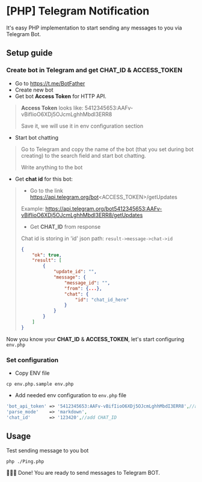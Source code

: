 # [PHP] Telegram Notification
It's easy PHP implementation to start sending any messages to you via Telegram Bot.

## Setup guide
### Create bot in Telegram and get **CHAT_ID** & **ACCESS_TOKEN**
- Go to https://t.me/BotFather
- Create new bot
- Get bot **Access Token** for HTTP API.

> **Access Token** looks like: 5412345653:AAFv-vBifIioO6XDj5OJcmLghhMbdI3ERR8
> 
> Save it, we will use it in env configuration section

- Start bot chatting
> Go to Telegram and copy the name of the bot (that you set during bot creating) to the search field and start bot chatting.
> 
> Write anything to the bot

- Get **chat id** for this bot:
> - Go to the link https://api.telegram.org/bot<ACCESS_TOKEN>/getUpdates
> 
> Example: https://api.telegram.org/bot5412345653:AAFv-vBifIioO6XDj5OJcmLghhMbdI3ERR8/getUpdates
> 
> - Get **CHAT_ID** from response
> 
> Chat id is storing in 'id' json path: `result->message->chat->id`
> 
> ```json
> {
>     "ok": true,
>     "result": [
>         {
>             "update_id": "",
>             "message": {
>                 "message_id": "",
>                 "from": {...},
>                 "chat": {
>                     "id": "chat_id_here"
>                 }
>             }
>         }
>     ]
> }

Now you know your **CHAT_ID** & **ACCESS_TOKEN**, let's start configuring `env.php`

### Set configuration

- Copy ENV file

```shell
cp env.php.sample env.php
```

- Add needed env configuration to `env.php` file
```php
'bot_api_token' => '5412345653:AAFv-vBifIioO6XDj5OJcmLghhMbdI3ERR8',//add ACCESS_TOKEN
'parse_mode'    => 'markdown',
'chat_id'       => '123420',//add CHAT_ID
```

## Usage
Test sending message to you bot
```shell
php ./Ping.php
```

🎉🎊🎉 Done! You are ready to send messages to Telegram BOT.